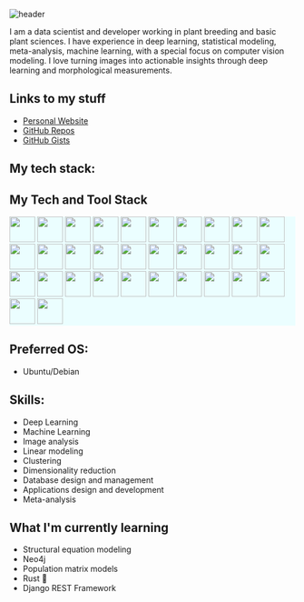 <head>
  <link rel="stylesheet" type='text/css' href="https://cdn.jsdelivr.net/gh/devicons/devicon@latest/devicon.min.css" />
</head>

![header](https://capsule-render.vercel.app/api?type=blur&color=ebcb8b&height=300&section=header&text=Bo%20Meyering&fontSize=90&fontColor=EBF4FF)

I am a data scientist and developer working in plant breeding and basic plant sciences. I have experience in deep learning, statistical modeling, meta-analysis, machine learning, with a special focus on computer vision modeling. I love turning images into actionable insights through deep learning and morphological measurements.

## Links to my stuff
- [Personal Website](https://bomeyering.me)
- [GitHub Repos](https://github.com/BoMeyering?tab=repositories)
- [GitHub Gists](https://gist.github.com/BoMeyering)

## My tech stack:
<h2>My Tech and Tool Stack</h2>
  <p style="background-color: #EBFEFF;">
    <img src="https://cdn.jsdelivr.net/gh/devicons/devicon@latest/icons/python/python-original.svg" width="45" height="45"/>
    <img src="https://cdn.jsdelivr.net/gh/devicons/devicon@latest/icons/pytorch/pytorch-original.svg" width="45" height="45"/>
    <img src="https://cdn.jsdelivr.net/gh/devicons/devicon@latest/icons/scikitlearn/scikitlearn-original.svg" width="45" height="45"/>
    <img src="https://cdn.jsdelivr.net/gh/devicons/devicon@latest/icons/opencv/opencv-original.svg" width="45" height="45"/>
    <img src="https://cdn.jsdelivr.net/gh/devicons/devicon@latest/icons/numpy/numpy-original.svg" width="45" height="45"/>
    <img src="https://cdn.jsdelivr.net/gh/devicons/devicon@latest/icons/django/django-plain.svg" width="45" height="45"/>
    <img src="https://cdn.jsdelivr.net/gh/devicons/devicon@latest/icons/matplotlib/matplotlib-original.svg" width="45" height="45"/>
    <img src="https://cdn.jsdelivr.net/gh/devicons/devicon@latest/icons/rstudio/rstudio-original.svg" width="45" height="45"/>
    <img src="https://cdn.jsdelivr.net/gh/devicons/devicon@latest/icons/postgresql/postgresql-original.svg" width="45" height="45"/>
    <img src="https://cdn.jsdelivr.net/gh/devicons/devicon@latest/icons/mysql/mysql-original-wordmark.svg" width="45" height="45"/>
    <img src="https://cdn.jsdelivr.net/gh/devicons/devicon@latest/icons/postman/postman-original.svg" width="45" height="45"/>
    <img src="https://cdn.jsdelivr.net/gh/devicons/devicon@latest/icons/html5/html5-original.svg" width="45" height="45"/>
    <img src="https://cdn.jsdelivr.net/gh/devicons/devicon@latest/icons/css3/css3-original.svg" width="45" height="45"/>
    <img src="https://cdn.jsdelivr.net/gh/devicons/devicon@latest/icons/javascript/javascript-original.svg" width="45" height="45"/>
    <img src="https://cdn.jsdelivr.net/gh/devicons/devicon@latest/icons/d3js/d3js-original.svg" width="45" height="45"/>
    <img src="https://cdn.jsdelivr.net/gh/devicons/devicon@latest/icons/mongodb/mongodb-original.svg" width="45" height="45"/>
    <img src="https://cdn.jsdelivr.net/gh/devicons/devicon@latest/icons/linux/linux-original.svg" width="45" height="45"/>
    <img src="https://cdn.jsdelivr.net/gh/devicons/devicon@latest/icons/bash/bash-original.svg" width="45" height="45"/>
    <img src="https://cdn.jsdelivr.net/gh/devicons/devicon@latest/icons/fastapi/fastapi-original.svg" width="45" height="45"/>
    <img src="https://cdn.jsdelivr.net/gh/devicons/devicon@latest/icons/docker/docker-original-wordmark.svg" width="45" height="45"/>
    <img src="https://cdn.jsdelivr.net/gh/devicons/devicon@latest/icons/git/git-original.svg" width="45" height="45"/>
    <img src="https://cdn.jsdelivr.net/gh/devicons/devicon@latest/icons/jupyter/jupyter-original-wordmark.svg" width="45" height="45"/>
    <img src="https://cdn.jsdelivr.net/gh/devicons/devicon@latest/icons/googlecolab/googlecolab-original.svg" width="45" height="45"/>
    <img src="https://cdn.jsdelivr.net/gh/devicons/devicon@latest/icons/amazonwebservices/amazonwebservices-plain-wordmark.svg" width="45" height="45"/>
    <img src="https://cdn.jsdelivr.net/gh/devicons/devicon@latest/icons/digitalocean/digitalocean-original-wordmark.svg" width="45" height="45"/>
    <img src="https://cdn.jsdelivr.net/gh/devicons/devicon@latest/icons/vscode/vscode-original.svg" width="45" height="45"/>
    <img src="https://cdn.jsdelivr.net/gh/devicons/devicon@latest/icons/github/github-original.svg" width="45" height="45"/>
    <img src="https://cdn.jsdelivr.net/gh/devicons/devicon@latest/icons/githubactions/githubactions-original.svg" width="45" height="45"/>
    <img src="https://cdn.jsdelivr.net/gh/devicons/devicon@latest/icons/gimp/gimp-original.svg" width="45" height="45"/>
    <img src="https://cdn.jsdelivr.net/gh/devicons/devicon@latest/icons/ngrok/ngrok-original.svg" width="45" height="45"/>
    <img src="https://cdn.jsdelivr.net/gh/devicons/devicon@latest/icons/pandas/pandas-original-wordmark.svg" width="45" height="45"/>
    <img src="https://cdn.jsdelivr.net/gh/devicons/devicon@latest/icons/ubuntu/ubuntu-original.svg" width="45" height="45"/>
  </p>

## Preferred OS:
- Ubuntu/Debian

## Skills:
- Deep Learning
- Machine Learning
- Image analysis
- Linear modeling
- Clustering
- Dimensionality reduction
- Database design and management
- Applications design and development
- Meta-analysis

## What I'm currently learning
- Structural equation modeling
- Neo4j
- Population matrix models
- Rust 🦀
- Django REST Framework
